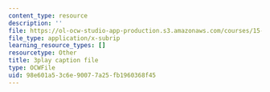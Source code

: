 ```yaml
---
content_type: resource
description: ''
file: https://ol-ocw-studio-app-production.s3.amazonaws.com/courses/15-031j-energy-decisions-markets-and-policies-spring-2012/98e601a53c6e90077a25fb1960368f45_2oooMpS_3vg.srt
file_type: application/x-subrip
learning_resource_types: []
resourcetype: Other
title: 3play caption file
type: OCWFile
uid: 98e601a5-3c6e-9007-7a25-fb1960368f45
---
```

